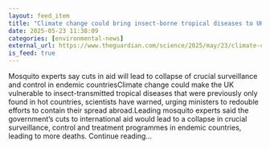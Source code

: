 ```yaml
---
layout: feed_item
title: "Climate change could bring insect-borne tropical diseases to UK, scientists warn"
date: 2025-05-23 11:38:09
categories: [environmental-news]
external_url: https://www.theguardian.com/science/2025/may/23/climate-change-could-bring-insect-borne-tropical-diseases-to-uk-scientists-warn
is_feed: true
---
```


Mosquito experts say cuts in aid will lead to collapse of crucial surveillance and control in endemic countriesClimate change could make the UK vulnerable to insect-transmitted tropical diseases that were previously only found in hot countries, scientists have warned, urging ministers to redouble efforts to contain their spread abroad.Leading mosquito experts said the government’s cuts to international aid would lead to a collapse in crucial surveillance, control and treatment programmes in endemic countries, leading to more deaths. Continue reading...
